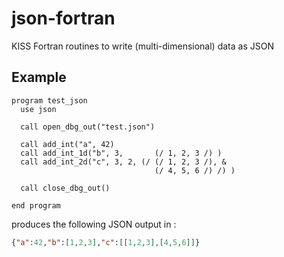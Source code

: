 # json-fortran
KISS Fortran routines to write (multi-dimensional) data as JSON

## Example

```Fortran
program test_json
  use json

  call open_dbg_out("test.json")

  call add_int("a", 42)
  call add_int_1d("b", 3,       (/ 1, 2, 3 /) )
  call add_int_2d("c", 3, 2, (/ (/ 1, 2, 3 /), &
                                (/ 4, 5, 6 /) /) )

  call close_dbg_out()

end program
```

produces the following JSON output in :

```json
{"a":42,"b":[1,2,3],"c":[[1,2,3],[4,5,6]]}
```
